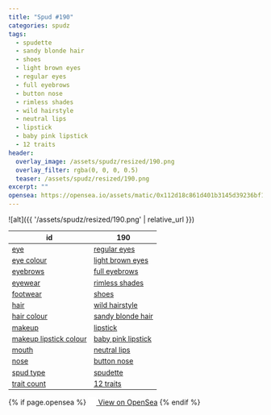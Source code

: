```yaml
---
title: "Spud #190"
categories: spudz
tags:
  - spudette
  - sandy blonde hair
  - shoes
  - light brown eyes
  - regular eyes
  - full eyebrows
  - button nose
  - rimless shades
  - wild hairstyle
  - neutral lips
  - lipstick
  - baby pink lipstick
  - 12 traits
header:
  overlay_image: /assets/spudz/resized/190.png
  overlay_filter: rgba(0, 0, 0, 0.5)
  teaser: /assets/spudz/resized/190.png
excerpt: ""
opensea: https://opensea.io/assets/matic/0x112d18c861d401b3145d39236bf149f01e18beed/190
---
```

![alt]({{ '/assets/spudz/resized/190.png' | relative_url }})

| id | 190 |
|-|-|
| <a href="/traits/eye/#trait-type">eye</a> | <a href="/traits/eye/regular-eyes/1/#trait">regular eyes</a> |
| <a href="/traits/eye-colour/#trait-type">eye colour</a> | <a href="/traits/eye-colour/light-brown-eyes/1/#trait">light brown eyes</a> |
| <a href="/traits/eyebrows/#trait-type">eyebrows</a> | <a href="/traits/eyebrows/full-eyebrows/1/#trait">full eyebrows</a> |
| <a href="/traits/eyewear/#trait-type">eyewear</a> | <a href="/traits/eyewear/rimless-shades/1/#trait">rimless shades</a> |
| <a href="/traits/footwear/#trait-type">footwear</a> | <a href="/traits/footwear/shoes/1/#trait">shoes</a> |
| <a href="/traits/hair/#trait-type">hair</a> | <a href="/traits/hair/wild-hairstyle/1/#trait">wild hairstyle</a> |
| <a href="/traits/hair-colour/#trait-type">hair colour</a> | <a href="/traits/hair-colour/sandy-blonde-hair/1/#trait">sandy blonde hair</a> |
| <a href="/traits/makeup/#trait-type">makeup</a> | <a href="/traits/makeup/lipstick/1/#trait">lipstick</a> |
| <a href="/traits/makeup-lipstick-colour/#trait-type">makeup lipstick colour</a> | <a href="/traits/makeup-lipstick-colour/baby-pink-lipstick/1/#trait">baby pink lipstick</a> |
| <a href="/traits/mouth/#trait-type">mouth</a> | <a href="/traits/mouth/neutral-lips/1/#trait">neutral lips</a> |
| <a href="/traits/nose/#trait-type">nose</a> | <a href="/traits/nose/button-nose/1/#trait">button nose</a> |
| <a href="/traits/spud-type/#trait-type">spud type</a> | <a href="/traits/spud-type/spudette/1/#trait">spudette</a> |
| <a href="/traits/trait-count/#trait-type">trait count</a> | <a href="/traits/trait-count/12-traits/1/#trait">12 traits</a> |

{% if page.opensea %}
<a href="{{page.opensea}}" class="btn btn--info" onclick="window.open(this.href, '_blank'); return false;"><img src="/assets/images/opensea.svg" width="16px"><span>  View on OpenSea</span></a>
{% endif %}
